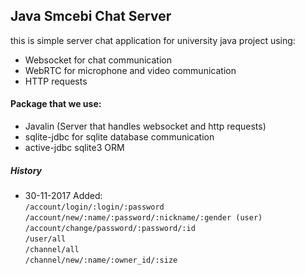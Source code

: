 ## Java Smcebi Chat Server

this is simple server chat application for university java project using:
* Websocket for chat communication
* WebRTC for microphone and video communication
* HTTP requests

#### Package that we use:

* Javalin (Server that handles websocket and http requests)
* sqlite-jdbc for sqlite database communication
* active-jdbc sqlite3 ORM

##### History

* 30-11-2017 Added: <br>
`/account/login/:login/:password` <br>
`/account/new/:name/:password/:nickname/:gender (user)` <br>
`/account/change/password/:password/:id` <br>
`/user/all` <br>
`/channel/all` <br>
`/channel/new/:name/:owner_id/:size` <br>